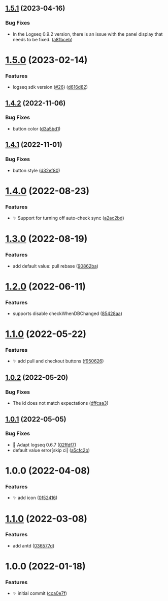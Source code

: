 ## [1.5.1](https://github.com/haydenull/logseq-plugin-git/compare/v1.5.0...v1.5.1) (2023-04-16)


### Bug Fixes

* In the Logseq 0.9.2 version, there is an issue with the panel display that needs to be fixed. ([a81bceb](https://github.com/haydenull/logseq-plugin-git/commit/a81bceb10996a6e3d3901fe1f1fef63d6d1c4052))

# [1.5.0](https://github.com/haydenull/logseq-plugin-git/compare/v1.4.2...v1.5.0) (2023-02-14)


### Features

* logseq sdk version ([#26](https://github.com/haydenull/logseq-plugin-git/issues/26)) ([d616d82](https://github.com/haydenull/logseq-plugin-git/commit/d616d820df800809cdc37e718fa0a43ff380498b))

## [1.4.2](https://github.com/haydenull/logseq-plugin-git/compare/v1.4.1...v1.4.2) (2022-11-06)


### Bug Fixes

* button color ([d3a5bd1](https://github.com/haydenull/logseq-plugin-git/commit/d3a5bd169ee74634983c04f160677a9f34f8971e))

## [1.4.1](https://github.com/haydenull/logseq-plugin-git/compare/v1.4.0...v1.4.1) (2022-11-01)


### Bug Fixes

* button style ([d32ef80](https://github.com/haydenull/logseq-plugin-git/commit/d32ef80c2105b3d7fb14da9b813c2eb29b7d3045))

# [1.4.0](https://github.com/haydenull/logseq-plugin-git/compare/v1.3.0...v1.4.0) (2022-08-23)


### Features

* ✨ Support for turning off auto-check sync ([a2ac2bd](https://github.com/haydenull/logseq-plugin-git/commit/a2ac2bd44cd9685c15827bdb82bdec6c18139823))

# [1.3.0](https://github.com/haydenull/logseq-plugin-git/compare/v1.2.0...v1.3.0) (2022-08-19)


### Features

* add default value: pull rebase ([90862ba](https://github.com/haydenull/logseq-plugin-git/commit/90862ba1d2d0d258c6d7b7a58f552fb0187f2df9))

# [1.2.0](https://github.com/haydenull/logseq-plugin-git/compare/v1.1.0...v1.2.0) (2022-06-11)


### Features

* supports disable checkWhenDBChanged ([85428aa](https://github.com/haydenull/logseq-plugin-git/commit/85428aa217361a797f64c5eadd8a008e39cb49b2))

# [1.1.0](https://github.com/haydenull/logseq-plugin-git/compare/v1.0.2...v1.1.0) (2022-05-22)


### Features

* ✨ add pull and checkout buttons ([f950626](https://github.com/haydenull/logseq-plugin-git/commit/f950626e2a3776c805a96267bbd37ba7a7eae9da))

## [1.0.2](https://github.com/haydenull/logseq-plugin-git/compare/v1.0.1...v1.0.2) (2022-05-20)


### Bug Fixes

* The id does not match expectations ([dffcaa3](https://github.com/haydenull/logseq-plugin-git/commit/dffcaa3b71086bad022350494c841bed7576d9c3))

## [1.0.1](https://github.com/haydenull/logseq-plugin-git/compare/v1.0.0...v1.0.1) (2022-05-05)


### Bug Fixes

* 🐛 Adapt logseq 0.6.7 ([02ffdf7](https://github.com/haydenull/logseq-plugin-git/commit/02ffdf70d493f0adc70d95d4847a7bb6ed6751b7))
* default value error[skip ci] ([a5cfc2b](https://github.com/haydenull/logseq-plugin-git/commit/a5cfc2b9184119f820946fcb0d33f5e5dc098e5d))

# 1.0.0 (2022-04-08)


### Features

* ✨ add icon ([0f52416](https://github.com/haydenull/logseq-plugin-git/commit/0f52416ef8594525fb2fb527bc05c98fa327e308))

# [1.1.0](https://github.com/haydenull/logseq-plugin-git/compare/v1.0.0...v1.1.0) (2022-03-08)


### Features

* add antd ([036577d](https://github.com/haydenull/logseq-plugin-git/commit/036577dc529db4e4a5964c287a55d112bae654bc))

# 1.0.0 (2022-01-18)


### Features

* ✨ initial commit ([cca0e7f](https://github.com/haydenull/logseq-plugin-git/commit/cca0e7fcba33830eaf534fd9ca6b867b57147de4))
